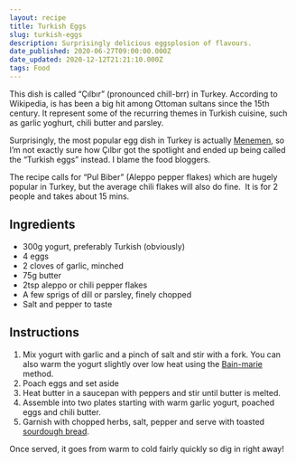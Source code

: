 ```yaml
---
layout: recipe
title: Turkish Eggs
slug: turkish-eggs
description: Surprisingly delicious eggsplosion of flavours.
date_published: 2020-06-27T09:00:00.000Z
date_updated: 2020-12-12T21:21:10.000Z
tags: Food
---
```


This dish is called “Çılbır” (pronounced chill-brr) in Turkey. According to Wikipedia, is has been a big hit among Ottoman sultans since the 15th century. It represent some of the recurring themes in Turkish cuisine, such as garlic yoghurt, chili butter and parsley.

Surprisingly, the most popular egg dish in Turkey is actually [Menemen](<https://en.wikipedia.org/wiki/Menemen_(food)>), so I’m not exactly sure how Çılbır got the spotlight and ended up being called the “Turkish eggs” instead. I blame the food bloggers.

The recipe calls for “Pul Biber” (Aleppo pepper flakes) which are hugely popular in Turkey, but the average chili flakes will also do fine.  It is for 2 people and takes about 15 mins.

## Ingredients

- 300g yogurt, preferably Turkish (obviously)
- 4 eggs
- 2 cloves of garlic, minched
- 75g butter
- 2tsp aleppo or chili pepper flakes
- A few sprigs of dill or parsley, finely chopped
- Salt and pepper to taste

## Instructions

1. Mix yogurt with garlic and a pinch of salt and stir with a fork. You can also warm the yogurt slightly over low heat using the [Bain-marie](https://en.wikipedia.org/wiki/Bain-marie) method.
2. Poach eggs and set aside
3. Heat butter in a saucepan with peppers and stir until butter is melted.
4. Assemble into two plates starting with warm garlic yogurt, poached eggs and chili butter.
5. Garnish with chopped herbs, salt, pepper and serve with toasted [sourdough bread](__GHOST_URL__/sourdough-bread-guide/).

Once served, it goes from warm to cold fairly quickly so dig in right away!
